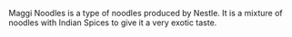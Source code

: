 Maggi Noodles is a type of noodles produced by Nestle. It is a mixture of noodles with Indian Spices to give it a very exotic taste. 